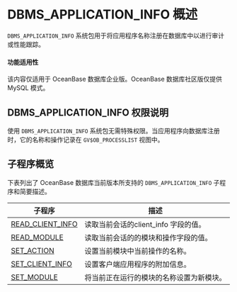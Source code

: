 # DBMS_APPLICATION_INFO 概述 

`DBMS_APPLICATION_INFO` 系统包用于将应用程序名称注册在数据库中以进行审计或性能跟踪。

  <main id="notice" >
    <h4>功能适用性</h4>
    <p>该内容仅适用于 OceanBase 数据库企业版。OceanBase 数据库社区版仅提供 MySQL 模式。</p>
  </main>

## DBMS_APPLICATION_INFO 权限说明


使用 `DBMS_APPLICATION_INFO` 系统包无需特殊权限。当应用程序向数据库注册时，它的名称和操作记录在 `GV$OB_PROCESSLIST` 视图中。

## 子程序概览 


下表列出了 OceanBase 数据库当前版本所支持的 `DBMS_APPLICATION_INFO` 子程序和简要描述。


|     子程序     |       描述     |
|---------------|---------------|
| [READ_CLIENT_INFO](../1900.dbms-application-info-oracle/200.read-client-info-oracle.md)     | 读取当前会话的client_info 字段的值。         |
| [READ_MODULE](../1900.dbms-application-info-oracle/300.read-module-oracle.md)               | 读取当前会话的的模块和操作字段的值。          |
| [SET_ACTION](../1900.dbms-application-info-oracle/400.set-action-oracle.md)                 | 设置当前模块中当前操作的名称。                |
| [SET_CLIENT_INFO](../1900.dbms-application-info-oracle/500.set-client-info-oracle.md) | 设置客户端应用程序的附加信息。 |
| [SET_MODULE](../1900.dbms-application-info-oracle/600.set-module-oracle.md)                 | 将当前正在运行的模块的名称设置为新模块。       |
